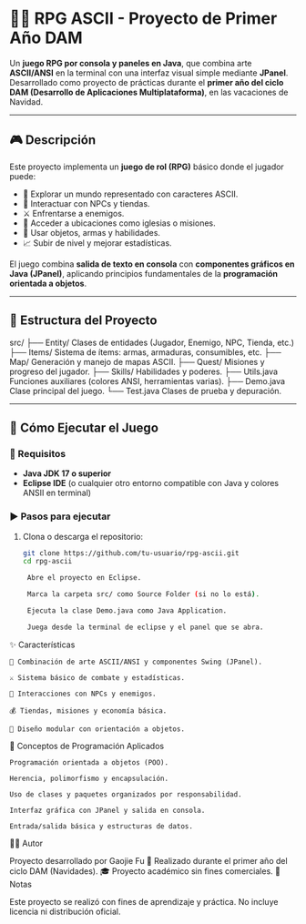 # 🧙‍♂️ RPG ASCII - Proyecto de Primer Año DAM

Un **juego RPG por consola y paneles en Java**, que combina arte **ASCII/ANSI** en la terminal con una interfaz visual simple mediante **JPanel**.  
Desarrollado como proyecto de prácticas durante el **primer año del ciclo DAM (Desarrollo de Aplicaciones Multiplataforma)**, en las vacaciones de Navidad.

---

## 🎮 Descripción

Este proyecto implementa un **juego de rol (RPG)** básico donde el jugador puede:
- 🧭 Explorar un mundo representado con caracteres ASCII.
- 🧍 Interactuar con NPCs y tiendas.
- ⚔️ Enfrentarse a enemigos.
- 🧱 Acceder a ubicaciones como iglesias o misiones.
- 🧪 Usar objetos, armas y habilidades.
- 📈 Subir de nivel y mejorar estadísticas.

El juego combina **salida de texto en consola** con **componentes gráficos en Java (JPanel)**, aplicando principios fundamentales de la **programación orientada a objetos**.

---

## 🧩 Estructura del Proyecto

src/
├── Entity/ Clases de entidades (Jugador, Enemigo, NPC, Tienda, etc.)
├── Items/ Sistema de ítems: armas, armaduras, consumibles, etc.
├── Map/ Generación y manejo de mapas ASCII.
├── Quest/ Misiones y progreso del jugador.
├── Skills/ Habilidades y poderes.
├── Utils.java Funciones auxiliares (colores ANSI, herramientas varias).
├── Demo.java Clase principal del juego.
└── Test.java Clases de prueba y depuración.


---

## 🚀 Cómo Ejecutar el Juego

### 🧱 Requisitos
- **Java JDK 17 o superior**
- **Eclipse IDE** (o cualquier otro entorno compatible con Java y colores ANSII en terminal)

### ▶️ Pasos para ejecutar

1. Clona o descarga el repositorio:
   ```bash
   git clone https://github.com/tu-usuario/rpg-ascii.git
   cd rpg-ascii

    Abre el proyecto en Eclipse.

    Marca la carpeta src/ como Source Folder (si no lo está).

    Ejecuta la clase Demo.java como Java Application.

    Juega desde la terminal de eclipse y el panel que se abra.

✨ Características

    🎨 Combinación de arte ASCII/ANSI y componentes Swing (JPanel).

    ⚔️ Sistema básico de combate y estadísticas.

    🧍 Interacciones con NPCs y enemigos.

    💰 Tiendas, misiones y economía básica.

    🧠 Diseño modular con orientación a objetos.

🧠 Conceptos de Programación Aplicados

    Programación orientada a objetos (POO).

    Herencia, polimorfismo y encapsulación.

    Uso de clases y paquetes organizados por responsabilidad.

    Interfaz gráfica con JPanel y salida en consola.

    Entrada/salida básica y estructuras de datos.

🧑‍💻 Autor

Proyecto desarrollado por Gaojie Fu
📆 Realizado durante el primer año del ciclo DAM (Navidades).
🎓 Proyecto académico sin fines comerciales.
📄 Notas

Este proyecto se realizó con fines de aprendizaje y práctica.
No incluye licencia ni distribución oficial.
